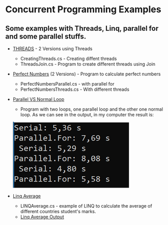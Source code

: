 # Concurrent Programming Examples
## Some examples with Threads, Linq, parallel for and some parallel stuffs.


* [THREADS](Threads/) - 2 Versions using Threads
	*  CreatingThreads.cs - Creating diffent threads
	*  ThreadsJoin.cs - Program to create different threads using Join

* [Perfect Numbers](PerfectNumbers/) (2 Versions) - Program to calculate perfect numbers
	*  PerfectNumbersParallel.cs - with parallel for
	*  PerfectNumbersThreads.cs - With different threads

* [Parallel VS Normal Loop](ParallelVSNormalLoop/)
	*  Program with two loops, one parallel loop and the other one normal loop. As we can see in the output, in my computer the result is:
			
	![Output Image](ParallelVSNormalLoop/output.png)

* [Linq Average](LinqAverage/)
	*  LINQAverage.cs - example of LINQ to calculate the average of different countries student's marks.
	*  [Linq Average Output](LinqAverage/imgs/output.png)

